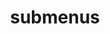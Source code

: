 ---
layout: page
title: submenus
nav: false
nav_order: 7
dropdown: true
children:
    - title: publication
      permalink: /publications/
    - title: divider
    - title: projects
      permalink: /projects/
---